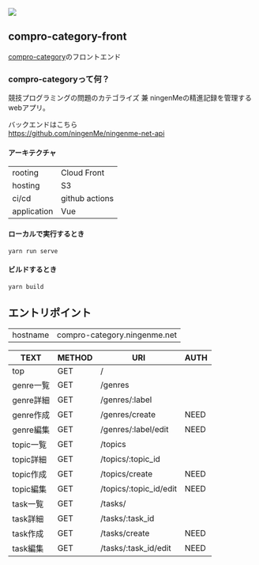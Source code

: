![](https://github.com/ningenMe/compro-category-front/workflows/deploy/badge.svg)  
## compro-category-front
[compro-category](https://compro-category.ningenme.net)のフロントエンド

### compro-categoryって何？
競技プログラミングの問題のカテゴライズ 兼 ningenMeの精進記録を管理するwebアプリ。

バックエンドはこちら   
https://github.com/ningenMe/ningenme-net-api


#### アーキテクチャ
|            |                |
|----------- |--------------- |  
|rooting     | Cloud Front    |  
|hosting     | S3             |  
|ci/cd       | github actions |  
|application | Vue            |  

#### ローカルで実行するとき
```
yarn run serve
```
#### ビルドするとき
```
yarn build
```

## エントリポイント
|          |                               |
|----------|-------------------------------|
| hostname |compro-category.ningenme.net   |

|  TEXT|METHOD  |URI  |AUTH|
|---|---|---|---|
| top  |GET   |/  |
| genre一覧  |GET  |/genres  ||
| genre詳細  |GET  |/genres/:label  ||
| genre作成  |GET  |/genres/create  |NEED|
| genre編集  |GET  |/genres/:label/edit  |NEED|
| topic一覧  |GET  |/topics  ||
| topic詳細  |GET  |/topics/:topic_id  ||
| topic作成  |GET  |/topics/create  |NEED|
| topic編集  |GET  |/topics/:topic_id/edit  |NEED|
| task一覧  |GET  |/tasks/  ||
| task詳細  |GET  |/tasks/:task_id  ||
| task作成  |GET  |/tasks/create  |NEED|
| task編集  |GET  |/tasks/:task_id/edit  |NEED|